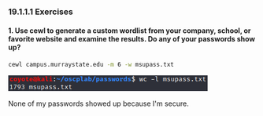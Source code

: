 ### 19.1.1.1 Exercises
#### 1. Use cewl to generate a custom wordlist from your company, school, or favorite website and examine the results. Do any of your passwords show up?

```bash
cewl campus.murraystate.edu -m 6 -w msupass.txt
```

![image-20200724175002600](.19.1.1.1-NR.assets/image-20200724175002600.png)

None of my passwords showed up because I'm secure.